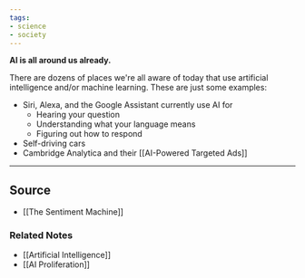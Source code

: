 ```yaml
---
tags:
- science
- society
---
```

**AI is all around us already.**

There are dozens of places we're all aware of today that use artificial intelligence and/or machine learning. These are just some examples:

- Siri, Alexa, and the Google Assistant currently use AI for
    - Hearing your question
    - Understanding what your language means
    - Figuring out how to respond
- Self-driving cars
- Cambridge Analytica and their [[AI-Powered Targeted Ads]]

---

## Source
- [[The Sentiment Machine]]

### Related Notes
- [[Artificial Intelligence]]
- [[AI Proliferation]]